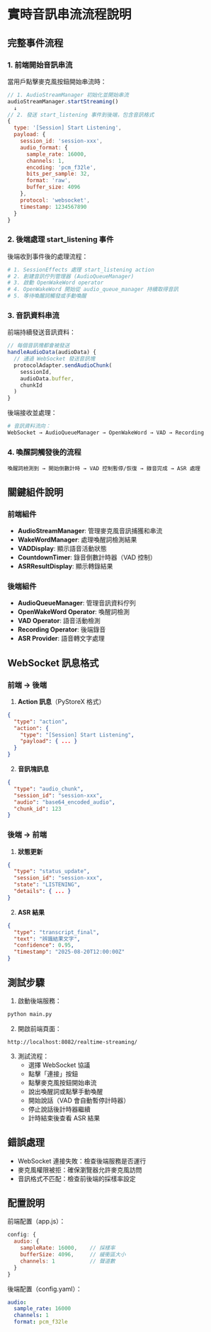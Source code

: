 # 實時音訊串流流程說明

## 完整事件流程

### 1. 前端開始音訊串流
當用戶點擊麥克風按鈕開始串流時：

```javascript
// 1. AudioStreamManager 初始化並開始串流
audioStreamManager.startStreaming()
  ↓
// 2. 發送 start_listening 事件到後端，包含音訊格式
{
  type: '[Session] Start Listening',
  payload: {
    session_id: 'session-xxx',
    audio_format: {
      sample_rate: 16000,
      channels: 1,
      encoding: 'pcm_f32le',
      bits_per_sample: 32,
      format: 'raw',
      buffer_size: 4096
    },
    protocol: 'websocket',
    timestamp: 1234567890
  }
}
```

### 2. 後端處理 start_listening 事件
後端收到事件後的處理流程：

```python
# 1. SessionEffects 處理 start_listening action
# 2. 創建音訊佇列管理器 (AudioQueueManager)
# 3. 啟動 OpenWakeWord operator
# 4. OpenWakeWord 開始從 audio_queue_manager 持續取得音訊
# 5. 等待喚醒詞觸發或手動喚醒
```

### 3. 音訊資料串流
前端持續發送音訊資料：

```javascript
// 每個音訊塊都會被發送
handleAudioData(audioData) {
  // 通過 WebSocket 發送音訊塊
  protocolAdapter.sendAudioChunk(
    sessionId,
    audioData.buffer,
    chunkId
  )
}
```

後端接收並處理：

```python
# 音訊資料流向：
WebSocket → AudioQueueManager → OpenWakeWord → VAD → Recording
```

### 4. 喚醒詞觸發後的流程

```
喚醒詞檢測到 → 開始倒數計時 → VAD 控制暫停/恢復 → 錄音完成 → ASR 處理
```

## 關鍵組件說明

### 前端組件
- **AudioStreamManager**: 管理麥克風音訊捕獲和串流
- **WakeWordManager**: 處理喚醒詞檢測結果
- **VADDisplay**: 顯示語音活動狀態
- **CountdownTimer**: 錄音倒數計時器（VAD 控制）
- **ASRResultDisplay**: 顯示轉錄結果

### 後端組件
- **AudioQueueManager**: 管理音訊資料佇列
- **OpenWakeWord Operator**: 喚醒詞檢測
- **VAD Operator**: 語音活動檢測
- **Recording Operator**: 後端錄音
- **ASR Provider**: 語音轉文字處理

## WebSocket 訊息格式

### 前端 → 後端

1. **Action 訊息**（PyStoreX 格式）
```json
{
  "type": "action",
  "action": {
    "type": "[Session] Start Listening",
    "payload": { ... }
  }
}
```

2. **音訊塊訊息**
```json
{
  "type": "audio_chunk",
  "session_id": "session-xxx",
  "audio": "base64_encoded_audio",
  "chunk_id": 123
}
```

### 後端 → 前端

1. **狀態更新**
```json
{
  "type": "status_update",
  "session_id": "session-xxx",
  "state": "LISTENING",
  "details": { ... }
}
```

2. **ASR 結果**
```json
{
  "type": "transcript_final",
  "text": "辨識結果文字",
  "confidence": 0.95,
  "timestamp": "2025-08-20T12:00:00Z"
}
```

## 測試步驟

1. 啟動後端服務：
```bash
python main.py
```

2. 開啟前端頁面：
```
http://localhost:8082/realtime-streaming/
```

3. 測試流程：
   - 選擇 WebSocket 協議
   - 點擊「連接」按鈕
   - 點擊麥克風按鈕開始串流
   - 說出喚醒詞或點擊手動喚醒
   - 開始說話（VAD 會自動暫停計時器）
   - 停止說話後計時器繼續
   - 計時結束後查看 ASR 結果

## 錯誤處理

- WebSocket 連接失敗：檢查後端服務是否運行
- 麥克風權限被拒：確保瀏覽器允許麥克風訪問
- 音訊格式不匹配：檢查前後端的採樣率設定

## 配置說明

前端配置（app.js）：
```javascript
config: {
  audio: {
    sampleRate: 16000,    // 採樣率
    bufferSize: 4096,     // 緩衝區大小
    channels: 1           // 聲道數
  }
}
```

後端配置（config.yaml）：
```yaml
audio:
  sample_rate: 16000
  channels: 1
  format: pcm_f32le
```